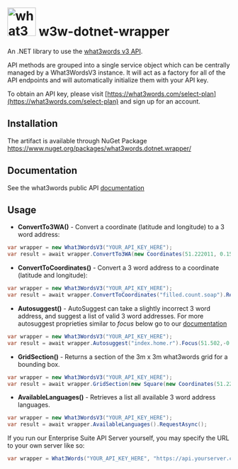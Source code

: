 # <img src="https://what3words.com/assets/images/w3w_square_red.png" width="64" height="64" alt="what3words">&nbsp;w3w-dotnet-wrapper

An .NET library to use the [what3words v3 API](https://docs.what3words.com/api/v3/).

API methods are grouped into a single service object which can be centrally managed by a What3WordsV3 instance. It will act as a factory for all of the API endpoints and will automatically initialize them with your API key.

To obtain an API key, please visit [https://what3words.com/select-plan](https://what3words.com/select-plan) and sign up for an account.

## Installation

The artifact is available through NuGet Package https://www.nuget.org/packages/what3words.dotnet.wrapper/

## Documentation

See the what3words public API [documentation](https://docs.what3words.com/api/v3/)

## Usage

- **ConvertTo3WA()** - Convert a coordinate (latitude and longitude) to a 3 word address:
```C#
var wrapper = new What3WordsV3("YOUR_API_KEY_HERE");
var result = await wrapper.ConvertTo3WA(new Coordinates(51.222011, 0.152311)).RequestAsync();
```

- **ConvertToCoordinates()** - Convert a 3 word address to a coordinate (latitude and longitude):
```C#
var wrapper = new What3WordsV3("YOUR_API_KEY_HERE");
var result = await wrapper.ConvertToCoordinates("filled.count.soap").RequestAsync();
```

- **Autosuggest()** - AutoSuggest can take a slightly incorrect 3 word address, and suggest a list of valid 3 word addresses. For more autosuggest proprieties similar to *focus* below go to our [documentation](https://developer.what3words.com/public-api/docs#autosuggest)
```C#
var wrapper = new What3WordsV3("YOUR_API_KEY_HERE");
var result = await wrapper.Autosuggest("index.home.r").Focus(51.502,-0.12345).RequestAsync();
```
- **GridSection()** - Returns a section of the 3m x 3m what3words grid for a bounding box.
```C#
var wrapper = new What3WordsV3("YOUR_API_KEY_HERE");
var result = await wrapper.GridSection(new Square(new Coordinates(51.222011, 0.152311), new Coordinates(51.222609, 0.152898))).RequestAsync();
```

- **AvailableLanguages()** - Retrieves a list all available 3 word address languages.
```C#
var wrapper = new What3WordsV3("YOUR_API_KEY_HERE");
var result = await wrapper.AvailableLanguages().RequestAsync();
```

If you run our Enterprise Suite API Server yourself, you may specify the URL to your own server like so:

```C#
var wrapper = What3Words("YOUR_API_KEY_HERE", "https://api.yourserver.com")  
```
